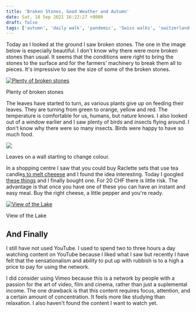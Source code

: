 ```yaml
---
title: 'Broken Stones, Good Weather and Autumn'
date: Sat, 18 Sep 2021 16:22:27 +0000
draft: false
tags: ['autumn', 'daily walk', 'pandemic', 'Swiss walks', 'switzerland', 'walking']
---
```


Today as I looked at the ground I saw broken stones. The one in the image below is especially beautiful. I don't know why there were more broken stones than usual. It seems that the conditions were right to bring the stones to the surface and for the farmers' machinery to break them all to pieces. It's impressive to see the size of some of the broken stones.

[![Plenty of broken stones](https://www.main-vision.com/richard/blog/wp-content/uploads/2021/09/img_8423-768x1024.jpg)](https://www.main-vision.com/richard/blog/wp-content/uploads/2021/09/img_8423-scaled.jpg)

Plenty of broken stones

The leaves have started to turn, as various plants give up on feeding their leaves. They are turning from green to orange, yellow and red. The temperature is comfortable for us, humans, but nature knows. I also looked out of a window earlier and I saw plenty of birds and insects flying around. I don't know why there were so many insects. Birds were happy to have so much food.

[![](https://www.main-vision.com/richard/blog/wp-content/uploads/2021/09/img_8428-768x1024.jpg)](https://www.main-vision.com/richard/blog/wp-content/uploads/2021/09/img_8428-scaled.jpg)

Leaves on a wall starting to change colour.

In a shopping centre I saw that you could buy Raclette sets that use tea candle[s to melt cheeese](https://www.galaxus.ch/fr/s2/product/nouvel-mini-easy-appareils-a-raclette-5807737) and I found the idea interesting. Today I googled [these things](https://www.galaxus.ch/fr/s2/product/durabase-raclettegrill-appareils-a-raclette-9972031) and I finally bought one. For 20 CHF there is little risk. The advantage is that once you have one of these you can have an instant and easy meal. Buy the right cheese, a little pepper and you're ready.

[![View of the Lake](https://www.main-vision.com/richard/blog/wp-content/uploads/2021/09/img_8429-1024x768.jpg)](https://www.main-vision.com/richard/blog/wp-content/uploads/2021/09/img_8429-scaled.jpg)

View of the Lake

And Finally
-----------

I still have not used YouTube. I used to spend two to three hours a day watching content on YouTube because I liked what I saw but recently I have felt that the sensationalism and ability to put up with rubbish is to a high a price to pay for using the network.

I did consider using Vimeo because this is a network by people with a passion for the art of video, film and cinema, rather than just a suplemental income. The one drawback is that this content requires focus, attention, and a certain amount of concentration. It feels more like studying than relaxation. I also haven't found the content I want to watch yet.